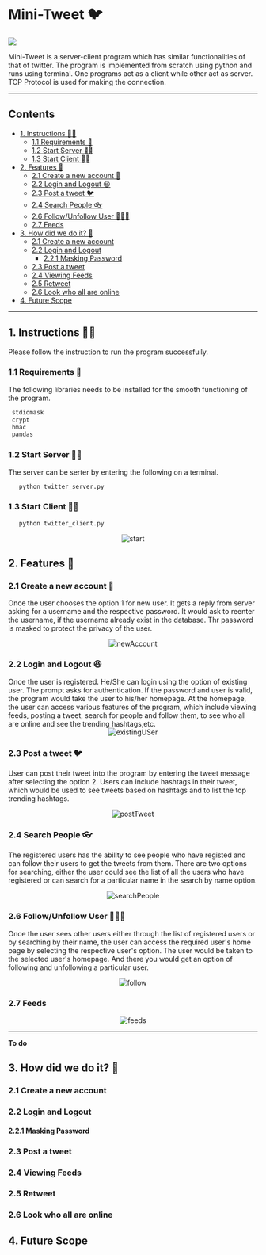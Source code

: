 # Mini-Tweet :bird: <!-- omit in toc -->

![](https://img.shields.io/static/v1?message=Python&logo=python&labelColor=5c5c5c&color=1182c3&logoColor=white&label=Code) 

Mini-Tweet is a server-client program which has similar functionalities of that of twitter. The program is implemented from scratch using python and runs using terminal. One programs act as a client while other act as server. TCP Protocol is used for making the connection.

---

## Contents <!-- omit in toc -->

- [1. Instructions 👨‍🏫](#1-instructions-)
  - [1.1 Requirements 🧾](#11-requirements-)
  - [1.2 Start Server 👨‍💻](#12-start-server-)
  - [1.3 Start Client :man_in_tuxedo:](#13-start-client-man_in_tuxedo)
- [2. Features 🍨](#2-features-)
  - [2.1 Create a new account 🏦](#21-create-a-new-account-)
  - [2.2 Login and Logout 😆](#22-login-and-logout-)
  - [2.3 Post a tweet 🐦](#23-post-a-tweet-)
  - [2.4 Search People 👓](#24-search-people-)
  - [2.6 Follow/Unfollow User 🧑‍🤝‍🧑](#26-followunfollow-user-)
  - [2.7 Feeds](#27-feeds)
- [3. How did we do it? 🤔](#3-how-did-we-do-it-)
  - [2.1 Create a new account](#21-create-a-new-account)
  - [2.2 Login and Logout](#22-login-and-logout)
    - [2.2.1 Masking Password](#221-masking-password)
  - [2.3 Post a tweet](#23-post-a-tweet)
  - [2.4 Viewing Feeds](#24-viewing-feeds)
  - [2.5 Retweet](#25-retweet)
  - [2.6 Look who all are online](#26-look-who-all-are-online)
- [4. Future Scope](#4-future-scope)

---

## 1. Instructions 👨‍🏫

Please follow the instruction to run the program successfully.

### 1.1 Requirements 🧾

The following libraries needs to be installed for the smooth functioning of the program.

```bash
 stdiomask
 crypt
 hmac
 pandas
```

### 1.2 Start Server 👨‍💻

The server can be serter by entering the following on a terminal.

 ```bash
    python twitter_server.py
 ```

### 1.3 Start Client :man_in_tuxedo:

```bash
   python twitter_client.py
```

<span style="display:block;text-align:center">![start](./images/start.png)

## 2. Features 🍨

### 2.1 Create a new account 🏦

Once the user chooses the option 1 for new user. It gets a reply from server asking for a username and the respective password. It would ask to reenter the username, if the username already exist in the database. Thr password is masked to protect the privacy of the user.

<span style="display:block;text-align:center">![newAccount](./images/newAccount.png)

### 2.2 Login and Logout 😆

Once the user is registered. He/She can login using the option of existing user. The prompt asks for authentication. If the password and user is valid, the program would take the user to his/her homepage. At the homepage, the user can access various features of the program, which include viewing feeds, posting a tweet, search for people and follow them, to see who all are online and see the trending hashtags,etc.
<span style="display:block;text-align:center">![existingUSer](./images/existingU.png)

### 2.3 Post a tweet 🐦

User can post their tweet into the program by entering the tweet message after selecting the option 2. Users can include hashtags in their tweet, which would be used to see tweets based on hashtags and to list the top trending hashtags.

<span style="display:block;text-align:center">![postTweet](./images/postTweet.png)

### 2.4 Search People 👓

The registered users has the ability to see people who have registed and can follow their users to get the tweets from them. There are two options for searching, either the user could see the list of all the users who have registered or can search for a particular name in the search by name option.

<span style="display:block;text-align:center">![searchPeople](./images/searchPeople.png)

### 2.6 Follow/Unfollow User 🧑‍🤝‍🧑

Once the user sees other users either through the list of registered users or by searching by their name, the user can access the required user's home page by selecting the respective user's option. The user would be taken to the selected user's homepage. And there you would get an option of following and unfollowing a particular user.

<span style="display:block;text-align:center">![follow](./images/follow.png)

### 2.7 Feeds

<span style="display:block;text-align:center">![feeds](./images/feeds.png)

---
**To do**
## 3. How did we do it? 🤔

### 2.1 Create a new account

### 2.2 Login and Logout

#### 2.2.1 Masking Password

### 2.3 Post a tweet

### 2.4 Viewing Feeds

### 2.5 Retweet

### 2.6 Look who all are online

## 4. Future Scope